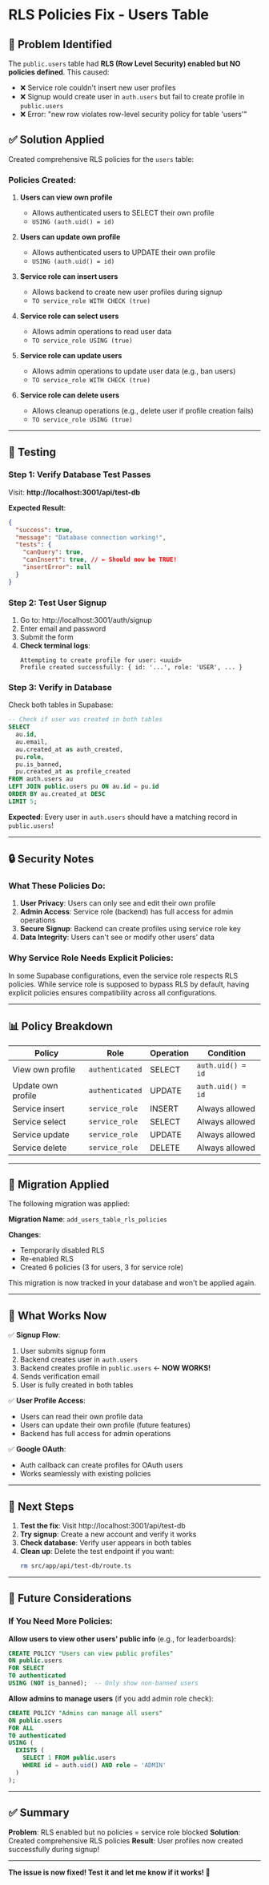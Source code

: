 # RLS Policies Fix - Users Table

## 🐛 Problem Identified

The `public.users` table had **RLS (Row Level Security) enabled but NO policies defined**. This caused:

- ❌ Service role couldn't insert new user profiles
- ❌ Signup would create user in `auth.users` but fail to create profile in `public.users`
- ❌ Error: "new row violates row-level security policy for table 'users'"

## ✅ Solution Applied

Created comprehensive RLS policies for the `users` table:

### Policies Created:

1. **Users can view own profile**
   - Allows authenticated users to SELECT their own profile
   - `USING (auth.uid() = id)`

2. **Users can update own profile**
   - Allows authenticated users to UPDATE their own profile
   - `USING (auth.uid() = id)`

3. **Service role can insert users**
   - Allows backend to create new user profiles during signup
   - `TO service_role WITH CHECK (true)`

4. **Service role can select users**
   - Allows admin operations to read user data
   - `TO service_role USING (true)`

5. **Service role can update users**
   - Allows admin operations to update user data (e.g., ban users)
   - `TO service_role WITH CHECK (true)`

6. **Service role can delete users**
   - Allows cleanup operations (e.g., delete user if profile creation fails)
   - `TO service_role USING (true)`

---

## 🧪 Testing

### Step 1: Verify Database Test Passes

Visit: **http://localhost:3001/api/test-db**

**Expected Result**:

```json
{
  "success": true,
  "message": "Database connection working!",
  "tests": {
    "canQuery": true,
    "canInsert": true, // ← Should now be TRUE!
    "insertError": null
  }
}
```

### Step 2: Test User Signup

1. Go to: http://localhost:3001/auth/signup
2. Enter email and password
3. Submit the form
4. **Check terminal logs**:
   ```
   Attempting to create profile for user: <uuid>
   Profile created successfully: { id: '...', role: 'USER', ... }
   ```

### Step 3: Verify in Database

Check both tables in Supabase:

```sql
-- Check if user was created in both tables
SELECT
  au.id,
  au.email,
  au.created_at as auth_created,
  pu.role,
  pu.is_banned,
  pu.created_at as profile_created
FROM auth.users au
LEFT JOIN public.users pu ON au.id = pu.id
ORDER BY au.created_at DESC
LIMIT 5;
```

**Expected**: Every user in `auth.users` should have a matching record in `public.users`!

---

## 🔒 Security Notes

### What These Policies Do:

1. **User Privacy**: Users can only see and edit their own profile
2. **Admin Access**: Service role (backend) has full access for admin operations
3. **Secure Signup**: Backend can create profiles using service role key
4. **Data Integrity**: Users can't see or modify other users' data

### Why Service Role Needs Explicit Policies:

In some Supabase configurations, even the service role respects RLS policies. While service role is supposed to bypass RLS by default, having explicit policies ensures compatibility across all configurations.

---

## 📊 Policy Breakdown

| Policy             | Role            | Operation | Condition         |
| ------------------ | --------------- | --------- | ----------------- |
| View own profile   | `authenticated` | SELECT    | `auth.uid() = id` |
| Update own profile | `authenticated` | UPDATE    | `auth.uid() = id` |
| Service insert     | `service_role`  | INSERT    | Always allowed    |
| Service select     | `service_role`  | SELECT    | Always allowed    |
| Service update     | `service_role`  | UPDATE    | Always allowed    |
| Service delete     | `service_role`  | DELETE    | Always allowed    |

---

## 🔄 Migration Applied

The following migration was applied:

**Migration Name**: `add_users_table_rls_policies`

**Changes**:

- Temporarily disabled RLS
- Re-enabled RLS
- Created 6 policies (3 for users, 3 for service role)

This migration is now tracked in your database and won't be applied again.

---

## 🚀 What Works Now

✅ **Signup Flow**:

1. User submits signup form
2. Backend creates user in `auth.users`
3. Backend creates profile in `public.users` ← **NOW WORKS!**
4. Sends verification email
5. User is fully created in both tables

✅ **User Profile Access**:

- Users can read their own profile data
- Users can update their own profile (future features)
- Backend has full access for admin operations

✅ **Google OAuth**:

- Auth callback can create profiles for OAuth users
- Works seamlessly with existing policies

---

## 🎯 Next Steps

1. **Test the fix**: Visit http://localhost:3001/api/test-db
2. **Try signup**: Create a new account and verify it works
3. **Check database**: Verify user appears in both tables
4. **Clean up**: Delete the test endpoint if you want:
   ```bash
   rm src/app/api/test-db/route.ts
   ```

---

## 📝 Future Considerations

### If You Need More Policies:

**Allow users to view other users' public info** (e.g., for leaderboards):

```sql
CREATE POLICY "Users can view public profiles"
ON public.users
FOR SELECT
TO authenticated
USING (NOT is_banned);  -- Only show non-banned users
```

**Allow admins to manage users** (if you add admin role check):

```sql
CREATE POLICY "Admins can manage all users"
ON public.users
FOR ALL
TO authenticated
USING (
  EXISTS (
    SELECT 1 FROM public.users
    WHERE id = auth.uid() AND role = 'ADMIN'
  )
);
```

---

## ✅ Summary

**Problem**: RLS enabled but no policies = service role blocked
**Solution**: Created comprehensive RLS policies
**Result**: User profiles now created successfully during signup!

---

**The issue is now fixed! Test it and let me know if it works! 🎉**
